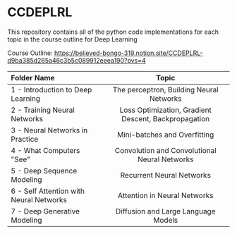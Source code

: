 # **CCDEPLRL**

This repository contains all of the python code implementations for each topic in the course outline for Deep Learning 

Course Outline: https://believed-bongo-319.notion.site/CCDEPLRL-d9ba385d265a46c3b5c089912eeea190?pvs=4

| Folder Name | Topic |
| :---         |     :---:      |       
| 1 - Introduction to Deep Learning   | The perceptron, Building Neural Networks |
| 2 - Training Neural Networks   | Loss Optimization, Gradient Descent, Backpropagation |
| 3 - Neural Networks in Practice  | Mini-batches and Overfitting |
| 4 - What Computers "See"   | Convolution and Convolutional Neural Networks |
| 5 - Deep Sequence Modeling | Recurrent Neural Networks |
| 6 - Self Attention with Neural Networks | Attention in Neural Networks |
| 7 - Deep Generative Modeling | Diffusion and Large Language Models |
